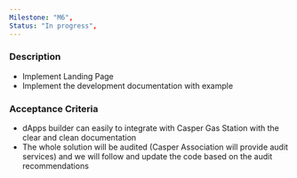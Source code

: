 ```yaml
---
Milestone: "M6",
Status: "In progress",
---
```

<!--lang:en--> 
### Description

- Implement Landing Page
- Implement the development documentation with example

### Acceptance Criteria

- dApps builder can easily to integrate with Casper Gas Station with the clear and clean documentation
- The whole solution will be audited (Casper Association will provide audit services) and we will follow and update the code based on the audit recommendations
